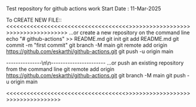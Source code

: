 Test repository for github actions work
Start Date : 11-Mar-2025

To CREATE NEW FILE::
<<<<<<<<<<<<<<<<<<<<<<<<<<<<<<<<<<<<>>>>>>>>>>>>>>>>>>>>>>>>>>>>>>>>>>>>
…or create a new repository on the command line
echo "# github-actions" >> README.md
git init
git add README.md
git commit -m "first commit"
git branch -M main
git remote add origin https://github.com/eskarthi/github-actions.git
git push -u origin main

---------------\n\n-----------------------
…or push an existing repository from the command line
git remote add origin https://github.com/eskarthi/github-actions.git
git branch -M main
git push -u origin main

<<<<<<<<<<<<<<<<<<<<<<<<<<<<<<<<<<<>>>>>>>>>>>>>>>>>>>>>>>>>>>>>>>>>>>
